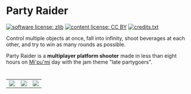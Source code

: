 # Party Raider

[![software license: zlib](material/readme/badge_license_software.svg)](LICENSE.txt)
[![content license: CC BY](material/readme/badge_license_content.svg)](https://creativecommons.org/licenses/by/4.0/)
[![credits.txt](material/readme/badge_credits.svg)](executable/data/credits.txt)

Control multiple objects at once, fall into infinity, shoot beverages at each other, and try to win as many rounds as possible.

Party Raider is a **multiplayer platform shooter** made in less than eight hours on [Mi'pu'mi][1] day with the jam theme "late partygoers".

#

<table>
    <tr>
        <td><a href="material/screenshots/par_screen_001.jpg?raw=true"><img src="material/screenshots/par_screen_001t.jpg" /></a></td>
        <td><a href="material/screenshots/par_screen_002.jpg?raw=true"><img src="material/screenshots/par_screen_002t.jpg" /></a></td>
        <td><a href="material/screenshots/par_screen_003.jpg?raw=true"><img src="material/screenshots/par_screen_003t.jpg" /></a></td>
    </tr>
</table>

[1]: https://mipumi.com